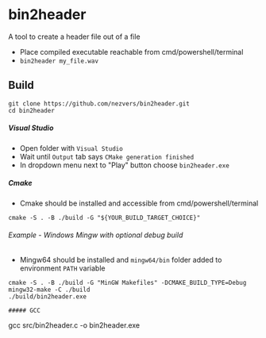 # bin2header
 A tool to create a header file out of a file
- Place compiled executable reachable from cmd/powershell/terminal
- `bin2header my_file.wav`

## Build
```
git clone https://github.com/nezvers/bin2header.git
cd bin2header
```

##### Visual Studio
- Open folder with `Visual Studio`
- Wait until `Output` tab says `CMake generation finished`
- In dropdown menu next to "Play" button choose `bin2header.exe`

##### Cmake
- Cmake should be installed and accessible from cmd/powershell/terminal
```
cmake -S . -B ./build -G "${YOUR_BUILD_TARGET_CHOICE}"
```

###### Example - Windows Mingw with optional debug build
- Mingw64 should be installed and `mingw64/bin` folder added to environment `PATH` variable
```
cmake -S . -B ./build -G "MinGW Makefiles" -DCMAKE_BUILD_TYPE=Debug
mingw32-make -C ./build
./build/bin2header.exe
```
```
##### GCC
```
gcc src/bin2header.c -o bin2header.exe
```